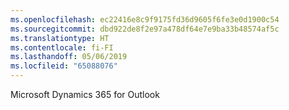 ```yaml
---
ms.openlocfilehash: ec22416e8c9f9175fd36d9605f6fe3e0d1900c54
ms.sourcegitcommit: dbd922de8f2e97a478df64e7e9ba33b48574af5c
ms.translationtype: HT
ms.contentlocale: fi-FI
ms.lasthandoff: 05/06/2019
ms.locfileid: "65088076"
---
```

Microsoft Dynamics 365 for Outlook